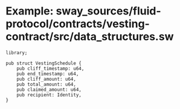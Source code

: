 # Example: sway_sources/fluid-protocol/contracts/vesting-contract/src/data_structures.sw

```sway
library;

pub struct VestingSchedule {
    pub cliff_timestamp: u64,
    pub end_timestamp: u64,
    pub cliff_amount: u64,
    pub total_amount: u64,
    pub claimed_amount: u64,
    pub recipient: Identity,
}

```
